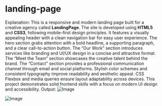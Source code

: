 # landing-page
Explanation:
This is a responsive and modern landing page built for a creative agency called **LandingPage**. The site is developed using **HTML5** and **CSS3**, following mobile-first design principles. It features a visually appealing header with a clean navigation bar for easy user experience. The hero section grabs attention with a bold headline, a supporting paragraph, and a clear call-to-action button. The “Our Work” section introduces services like branding and UI/UX design in a concise and attractive format. The “Meet the Team” section showcases the creative talent behind the brand. The “Contact” section provides a professional communication channel through email and social platforms. Stylish color schemes and consistent typography improve readability and aesthetic appeal. CSS Flexbox and media queries ensure layout adaptability across devices. This project demonstrates solid frontend skills with a focus on modern UI design and accessibility.
Output:
![Image](https://github.com/user-attachments/assets/4eabf56c-6ba6-42c3-88c7-a224ec79aee1)

![Image](https://github.com/user-attachments/assets/8ce6628e-ced8-48f3-a7d0-1eba63edb848)
